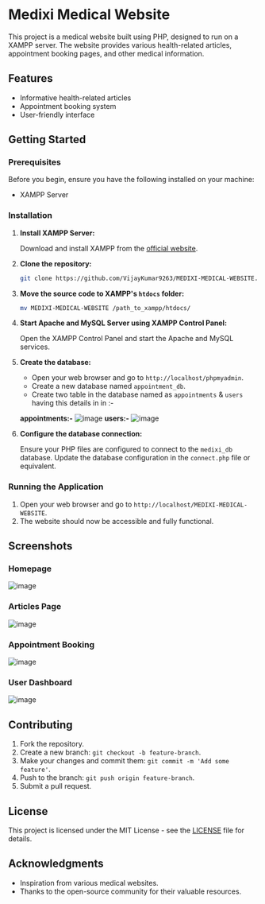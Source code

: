 # Medixi Medical Website

This project is a medical website built using PHP, designed to run on a XAMPP server. The website provides various health-related articles, appointment booking pages, and other medical information.

## Features

- Informative health-related articles
- Appointment booking system
- User-friendly interface

## Getting Started

### Prerequisites

Before you begin, ensure you have the following installed on your machine:

- XAMPP Server

### Installation

1. **Install XAMPP Server:**

    Download and install XAMPP from the [official website](https://www.apachefriends.org/index.html).

2. **Clone the repository:**

    ```sh
    git clone https://github.com/VijayKumar9263/MEDIXI-MEDICAL-WEBSITE.git
    ```

3. **Move the source code to XAMPP's `htdocs` folder:**

    ```sh
    mv MEDIXI-MEDICAL-WEBSITE /path_to_xampp/htdocs/
    ```

4. **Start Apache and MySQL Server using XAMPP Control Panel:**

    Open the XAMPP Control Panel and start the Apache and MySQL services.

5. **Create the database:**

    - Open your web browser and go to `http://localhost/phpmyadmin`.
    - Create a new database named `appointment_db`.
    - Create two table in the database named as `appointments` & `users` having this details in in :-
      
    **appointments:-**
     ![image](https://github.com/VijayKumar9263/MEDIXI-MEDICAL-WEBSITE/assets/134833144/4454b58e-92db-4f52-b199-c46fd576be24)
    **users:-**
     ![image](https://github.com/VijayKumar9263/MEDIXI-MEDICAL-WEBSITE/assets/134833144/a04912dd-7a03-475a-a796-03e23d1715c4)

7. **Configure the database connection:**

    Ensure your PHP files are configured to connect to the `medixi_db` database. Update the database configuration in the `connect.php` file or equivalent.

### Running the Application

1. Open your web browser and go to `http://localhost/MEDIXI-MEDICAL-WEBSITE`.
2. The website should now be accessible and fully functional.

## Screenshots

### Homepage
![image](https://github.com/VijayKumar9263/MEDIXI-MEDICAL-WEBSITE/assets/134833144/2089d1d2-af30-4c52-978c-110bf76b5104)

### Articles Page
![image](https://github.com/VijayKumar9263/MEDIXI-MEDICAL-WEBSITE/assets/134833144/e79c26ce-2f72-4ab8-ba6d-a28625bf3260)

### Appointment Booking
![image](https://github.com/VijayKumar9263/MEDIXI-MEDICAL-WEBSITE/assets/134833144/eb271f0d-aa56-464a-8230-3612b90277f1)

### User Dashboard
![image](https://github.com/VijayKumar9263/MEDIXI-MEDICAL-WEBSITE/assets/134833144/28c67e8b-c9ad-4d2b-b6d8-c2ccc57607c4)


## Contributing

1. Fork the repository.
2. Create a new branch: `git checkout -b feature-branch`.
3. Make your changes and commit them: `git commit -m 'Add some feature'`.
4. Push to the branch: `git push origin feature-branch`.
5. Submit a pull request.

## License

This project is licensed under the MIT License - see the [LICENSE](LICENSE) file for details.

## Acknowledgments

- Inspiration from various medical websites.
- Thanks to the open-source community for their valuable resources.
